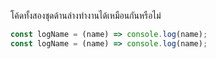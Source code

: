 โค้ดทั้งสองชุดด้านล่างทำงานได้เหมือนกันหรือไม่

```js
const logName = (name) => console.log(name);
const logName = (name) => console.log(name);
```
